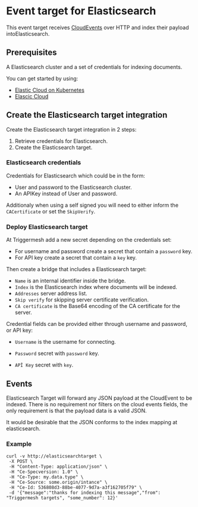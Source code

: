 # Event target for Elasticsearch

This event target receives [CloudEvents][ce] over HTTP and index their payload intoElasticsearch.

## Prerequisites

A Elasticsearch cluster and a set of credentials for indexing documents.

You can get started by using:

- [Elastic Cloud on Kubernetes][eck]
- [Elascic Cloud][elasticcloud]

## Create the Elasticsearch target integration

Create the Elasticsearch target integration in 2 steps:

1. Retrieve credentials for Elasticsearch.
2. Create the Elasticsearch target.

### Elasticsearch credentials

Credentials for Elasticsearch  which could be in the form:

- User and password to the Elasticsearch cluster.
- An APIKey instead of User and password.

Additionaly when using a self signed you will need to either inform the `CACertificate` or set the `SkipVerify`.

### Deploy Elasticsearch target

At Triggermesh add a new secret depending on the credentials set:

- For username and password create a secret that contain a `password` key.
- For API key create a secret that contain a `key` key.

Then create a bridge that includes a Elasticsearch target:

- `Name` is an internal identifier inside the bridge.
- `Index` is the Elasticsearch index where documents will be indexed.
- `Addresses` server address list.
- `Skip verify` for skipping server certificate verification.
- `CA certificate` is the Base64 encoding of the CA certificate for the server.

Credential fields can be provided either through username and password, or API key:

- `Username` is the username for connecting.
- `Password` secret with `password` key.


- `APÎ Key` secret with `key`.


## Events

Elasticsearch Target will forward any JSON payload at the CloudEvent to be indexed. There is no requirement nor filters on the cloud events fields, the only requirement is that the payload data is a valid JSON.

It would be desirable that the JSON conforms to the index mapping at elasticsearch.

### Example

```console
curl -v http://elasticsearchtarget \
 -X POST \
 -H "Content-Type: application/json" \
 -H "Ce-Specversion: 1.0" \
 -H "Ce-Type: my.data.type" \
 -H "Ce-Source: some.origin/intance" \
 -H "Ce-Id: 536808d3-88be-4077-9d7a-a3f162705f79" \
 -d '{"message":"thanks for indexing this message","from": "Triggermesh targets", "some_number": 12}'
```

[ce]: https://cloudevents.io
[eck]: https://github.com/elastic/cloud-on-k8s
[elasticcloud]: https://www.elastic.co/cloud/